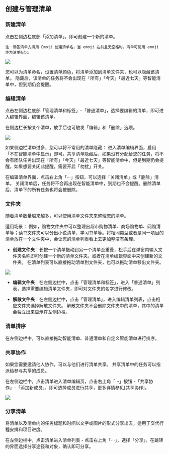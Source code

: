## 创建与管理清单

### 新建清单

点击左侧边栏底部「添加清单」，即可创建一个新的清单。

`注：滴答清单支持用 Emoji 创建清单名，当 emoji 在前且无空格时，清单可使用 emoji 作为清单标识。`

![](../../images/android/8.png)

您可以为清单命名，设置清单颜色，将清单添加到清单文件夹，也可以隐藏该清单。 隐藏后，该清单的任务将不会出现在「所有」「今天」「最近七天」等智能清单中，但到期仍会提醒。

### 编辑清单

点击左侧边栏底部「管理清单和标签」-「普通清单」，选择要编辑的清单，即可进入编辑界面，编辑该清单。

在侧边栏长按某个清单，放手后也可触发「编辑」和「删除」选项。

![](../../images/android/9.png)

如果侧边栏清单过多，您可以将不常用的清单隐藏： 进入清单编辑界面，启用「不在智能清单中显示」即可。共享清单隐藏后，如果没有分配给您的任务，将不会有团队任务出现在「所有」「今天」「最近七天」等智能清单中，但是到期仍会提醒。如果想要关闭此提醒，需要开启「勿扰」开关。

在编辑清单界面，点击右上角「···」按钮，可以选择「关闭清单」或「删除」清单。 关闭清单后，任务将不会再出现在智能清单中，到期也不会提醒。删除清单后，清单下的所有任务也将会被删除。

### 文件夹

随着清单数量越来越多，可以使用清单文件夹来整理您的清单。

适用场景： 例如，购物文件夹中可以整理出超市购物清单、商场购物单、网购清单等；读书文件夹可以分出小说清单、学习书单等。将相同类型或者是同一项目的清单放在一个文件夹中，会让您的清单列表看上去更加整洁有条理。

* **创建文件夹**：长按一个清单拖动到另一个清单至重叠，松手后在弹窗内输入文件夹名称即可创建一个新的清单文件夹。或者在清单编辑界面中来创建新的文件夹。 在清单列表可以直接拖动清单到文件夹，也可以拖动清单移出文件夹。

![](../../images/android/16.png)

* **编辑文件夹**：在左侧边栏中，点击「管理清单和标签」，进入「普通清单」列表，选择需要编辑清单文件夹，即可对文件夹的名字进行修改。

* **解散文件夹**：在左侧边栏中，点击「管理清单」，进入编辑清单列表，点击相应文件夹选择解散文件夹。 解散文件夹不会删除文件夹中的清单，其中的清单会独立出来显示在左侧边栏。

### 清单排序

在左侧边栏中，可以直接拖动智能清单、普通清单和自定义智能清单进行排序。

### 共享协作

如果您需要邀请他人协作，可以与他们进行清单共享。 共享清单中的任务可以指派给参与共享的成员。

在左侧边栏中，点击清单进入清单编辑页，点击右上角「···」按钮 -「共享协作」-「添加新成员」，即可选择成员进行共享，更多详情参见[共享协作]。

![](../../images/android/17.png)

### 分享清单

将清单以及清单内的任务标题和时间以文字或图片的形式分享出去，适用于交代行程安排和项目进度。

在左侧边栏中，点击清单进入清单列表 - 点击右上角「···」，选择「分享」。在跳转的界面选择分享途径和对象，确认即可分享。

